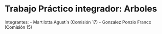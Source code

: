 # Trabajo Práctico integrador: Arboles

Integrantes:
    - Martilotta Agustín (Comisión 17)
    - Gonzalez Ponzio Franco (Comisión 15)